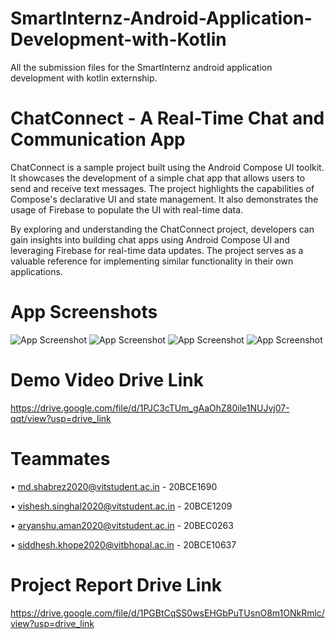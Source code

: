 # SmartInternz-Android-Application-Development-with-Kotlin
All the submission files for the SmartInternz android application development with kotlin externship.

# ChatConnect - A Real-Time Chat and Communication App
ChatConnect is a sample project built using the Android Compose UI toolkit. It showcases the development of a simple chat app that allows users to send and receive text messages. The project highlights the capabilities of Compose's declarative UI and state management. It also demonstrates the usage of Firebase to populate the UI with real-time data.

By exploring and understanding the ChatConnect project, developers can gain insights into building chat apps using Android Compose UI and leveraging Firebase for real-time data updates. The project serves as a valuable reference for implementing similar functionality in their own applications.

# App Screenshots
![App Screenshot](Screenshots/1.png)
![App Screenshot](Screenshots/2.png)
![App Screenshot](Screenshots/3.png)
![App Screenshot](Screenshots/4.png)

# Demo Video Drive Link
https://drive.google.com/file/d/1PJC3cTUm_gAaOhZ80ile1NUJvj07-qqt/view?usp=drive_link

# Teammates
•	md.shabrez2020@vitstudent.ac.in - 20BCE1690 

•	vishesh.singhal2020@vitstudent.ac.in - 20BCE1209 

•	aryanshu.aman2020@vitstudent.ac.in - 20BEC0263 

•	siddhesh.khope2020@vitbhopal.ac.in - 20BCE10637

# Project Report Drive Link
https://drive.google.com/file/d/1PGBtCqSS0wsEHGbPuTUsnO8m1ONkRmlc/view?usp=drive_link
